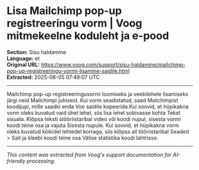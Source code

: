 # Lisa Mailchimp pop-up registreeringu vorm | Voog mitmekeelne koduleht ja e-pood

**Section:** Sisu haldamine  
**Language:** et  
**Original URL:** https://www.voog.com/support/sisu-haldamine/mailchimp-pop-up-registreeringu-vormi-lisamine-saidile.html  
**Extracted:** 2025-08-05 07:49:07 UTC

---

Mailchimp pop-up registreeringuvormi loomiseks ja veebilehele lisamiseks järgi neid Mailchimpi juhiseid. Kui vorm seadistatud, saad Mailchimpist koodijupi, mille saadki enda Voo saidile kopeerida.Kui soovid, et hüpikakna vorm oleks kuvatud vaid ühel lehel, siis lisa lehel sobivasse kohta Tekst sisuala. Klõpsa teksti stööriistaribal video või koodi nupul, sisesta vormi koodi teine osa ja vajuta Sisesta nupule.
Kui soovid, et hüpikakna vorm oleks kuvatud kõikidel lehtedel korraga, siis klõpsa all tööriistaribal Seaded > Sait ja kleebi koodi teine osa Välise statistika koodi lahtrisse.

---

*This content was extracted from Voog's support documentation for AI-friendly processing.*
